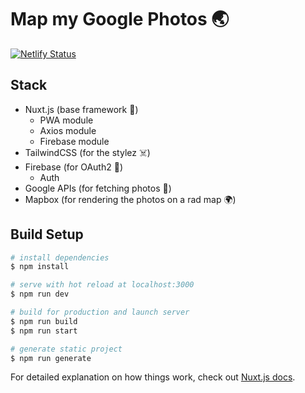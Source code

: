 # Map my Google Photos 🌏

[![Netlify Status](https://api.netlify.com/api/v1/badges/3fa068bf-c8d4-45a0-8f8e-1e81285bc898/deploy-status)](https://app.netlify.com/sites/map-my-google-photos/deploys)

## Stack

- Nuxt.js (base framework 💚)
  - PWA module
  - Axios module
  - Firebase module
- TailwindCSS (for the stylez ☠️)
- Firebase (for OAuth2 🔑)
  - Auth
- Google APIs (for fetching photos 🌁)
- Mapbox (for rendering the photos on a rad map 🌍)

## Build Setup

```bash
# install dependencies
$ npm install

# serve with hot reload at localhost:3000
$ npm run dev

# build for production and launch server
$ npm run build
$ npm run start

# generate static project
$ npm run generate
```

For detailed explanation on how things work, check out [Nuxt.js docs](https://nuxtjs.org).
